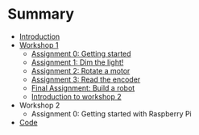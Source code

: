# Summary

* [Introduction](README.md)
* [Workshop 1](workshop_1.md)
   * [Assignment 0: Getting started](assignment_0.md)
   * [Assignment 1: Dim the light!](assignment_1.md)
   * [Assignment 2: Rotate a motor](assignment_2.md)
   * [Assignment 3: Read the encoder](assignment_3.md)
   * [Final Assignment: Build a robot](final_assignment.md)
   * [Introduction to workshop 2](introduction_to_workshop_2.md)
* Workshop 2
   * Assignment 0: Getting started with Raspberry Pi
* [Code](code.md)

